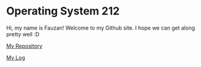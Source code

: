 # Operating System 212
Hi, my name is Fauzan! Welcome to my Github site. I hope we can get along pretty well :D

[My Repository](https://github.com/fauzanrizqan123/os212) 

[My Log](https://github.com/fauzanrizqan123/os212/blob/master/TXT/mylog.txt)


